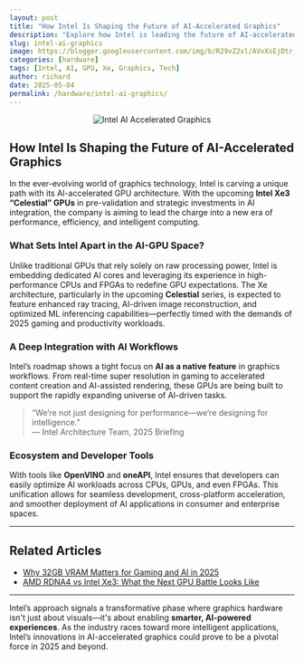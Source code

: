 ```yaml
---
layout: post
title: "How Intel Is Shaping the Future of AI-Accelerated Graphics"
description: "Explore how Intel is leading the future of AI-accelerated graphics with its next-gen GPU technologies and Xe architecture evolution in 2025."
slug: intel-ai-graphics
image: https://blogger.googleusercontent.com/img/b/R29vZ2xl/AVvXsEjDtr_oDNqb1y-t4_Kqiqe4YApIxD7Od5RmHXhbvPUaVzMgMTQjdOgikoPW9ySiuskhLhokUwHmiK36mTOj-EvYN2X71ps1syuVhU8P2GmsJV-SDRTpA4YfI_o4QzQdvakDrduewtucLfhhVB9dOO6D5FnDEY-Foca02NxyLskGMtGzb5CvpJ_6oBL0UI4/s1120/How%20Intel%20Is%20Shaping%20the%20Future%20of%20AI-Accelerated%20Graphics.png
categories: [hardware]
tags: [Intel, AI, GPU, Xe, Graphics, Tech]
author: richard
date: 2025-05-04
permalink: /hardware/intel-ai-graphics/
---
```


<div style="text-align: center;">
  <img src="https://blogger.googleusercontent.com/img/b/R29vZ2xl/AVvXsEjDtr_oDNqb1y-t4_Kqiqe4YApIxD7Od5RmHXhbvPUaVzMgMTQjdOgikoPW9ySiuskhLhokUwHmiK36mTOj-EvYN2X71ps1syuVhU8P2GmsJV-SDRTpA4YfI_o4QzQdvakDrduewtucLfhhVB9dOO6D5FnDEY-Foca02NxyLskGMtGzb5CvpJ_6oBL0UI4/s1120/How%20Intel%20Is%20Shaping%20the%20Future%20of%20AI-Accelerated%20Graphics.png" alt="Intel AI Accelerated Graphics">
</div>

## How Intel Is Shaping the Future of AI-Accelerated Graphics

In the ever-evolving world of graphics technology, Intel is carving a unique path with its AI-accelerated GPU architecture. With the upcoming **Intel Xe3 “Celestial” GPUs** in pre-validation and strategic investments in AI integration, the company is aiming to lead the charge into a new era of performance, efficiency, and intelligent computing.

### What Sets Intel Apart in the AI-GPU Space?

Unlike traditional GPUs that rely solely on raw processing power, Intel is embedding dedicated AI cores and leveraging its experience in high-performance CPUs and FPGAs to redefine GPU expectations. The Xe architecture, particularly in the upcoming **Celestial** series, is expected to feature enhanced ray tracing, AI-driven image reconstruction, and optimized ML inferencing capabilities—perfectly timed with the demands of 2025 gaming and productivity workloads.

### A Deep Integration with AI Workflows

Intel’s roadmap shows a tight focus on **AI as a native feature** in graphics workflows. From real-time super resolution in gaming to accelerated content creation and AI-assisted rendering, these GPUs are being built to support the rapidly expanding universe of AI-driven tasks.

> “We’re not just designing for performance—we’re designing for intelligence.”  
> — Intel Architecture Team, 2025 Briefing

### Ecosystem and Developer Tools

With tools like **OpenVINO** and **oneAPI**, Intel ensures that developers can easily optimize AI workloads across CPUs, GPUs, and even FPGAs. This unification allows for seamless development, cross-platform acceleration, and smoother deployment of AI applications in consumer and enterprise spaces.

---

## Related Articles

- [Why 32GB VRAM Matters for Gaming and AI in 2025](/hardware/32gb-vram-gaming-ai/)
- [AMD RDNA4 vs Intel Xe3: What the Next GPU Battle Looks Like](/hardware/amd-vs-intel-next-gen-gpu/)

---

Intel’s approach signals a transformative phase where graphics hardware isn't just about visuals—it's about enabling **smarter, AI-powered experiences**. As the industry races toward more intelligent applications, Intel’s innovations in AI-accelerated graphics could prove to be a pivotal force in 2025 and beyond.
